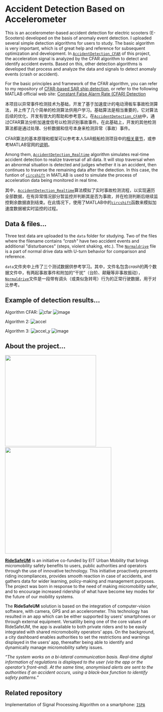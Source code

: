 # Accident Detection Based on Accelerometer

This is an accelerometer-based accident detection for electric scooters (E-Scooters) developed on the basis of anomaly event detection. I uploaded several simple detection algorithms for users to study. The basic algorithm is very important, which is of great help and reference for subsequent optimization and development. In [`AccidentDetection_CFAR`](https://github.com/Rc-W024/AccidDetec-Accel/blob/main/AccidentDetection_CFAR.m) of this project, the acceleration signal is analyzed by the CFAR algorithm to detect and identify accident events. Based on this, other detection algorithms is developed that process and analyze the data and signals to detect anomaly events (crash or accident).

For the basic principles and framework of the CFAR algorithm, you can refer to my repository of [CFAR-based SAR ship detection](https://github.com/Rc-W024/SAR_Ship_detection_CFAR#constant-false-alarm-rate-cfar), or refer to the following MATLAB official web site: [Constant False Alarm Rate (CFAR) Detection](https://www.mathworks.com/help/phased/ug/constant-false-alarm-rate-cfar-detection.html)

本项目以异常事件检测技术为基础，开发了基于加速度计的电动滑板车事故检测算法，并上传了几个简单的检测算法供用户学习。基础算法是相当重要的，它对算法后续的优化、开发有很大的帮助和参考意义。在[`AccidentDetection_CFAR`](https://github.com/Rc-W024/AccidDetec-Accel/blob/main/AccidentDetection_CFAR.m)中，通过CFAR算法分析加速度信号以检测识别事故事件。在此基础上，开发的其他检测算法都是通过处理、分析数据和信号本身来检测异常（事故）事件。

CFAR算法的基本原理和框架可以参考本人SAR舰船检测项目中的[相关章节](https://github.com/Rc-W024/SAR_Ship_detection_CFAR#constant-false-alarm-rate-cfar)，或参考MATLAB官网的[说明](https://ww2.mathworks.cn/help/phased/ug/constant-false-alarm-rate-cfar-detection.html)。

Among them, [`AccidentDetection_Realtime`](https://github.com/Rc-W024/AccidDetec-Accel/blob/main/AccidentDetection_Realtime.m) algorithm simulates real-time accident detection to realize traversal of all data. It will stop traversal when an abnormal situation is detected and judges whether it is an accident, then continues to traverse the remaining data after the detection. In this case, the funtion of [`circshift`](https://www.mathworks.com/help/matlab/ref/circshift.html) in MATLAB is used to simulate the process of acceleration data being monitored in real time.

其中，[`AccidentDetection_Realtime`](https://github.com/Rc-W024/AccidDetec-Accel/blob/main/AccidentDetection_Realtime.m)算法模拟了实时事故检测流程，以实现遍历全部数据，在有异常情况部分暂监控并判断其是否为事故，并在检测判断后继续监控剩余数据直到结束。在此情况下，使用了MATLAB中的[`circshift`](https://www.mathworks.com/help/matlab/ref/circshift.html)函数来模拟加速度数据被实时监控的过程。

## Data & files...
Three test data are uploaded to the `data` folder for studying. Two of the files where the filename contains *"crash"* have two accident events and additional "disturbances" (steps, violent shaking, etc.). The [`Normaldrive`](https://github.com/Rc-W024/AccidDetec-Accel/blob/main/data/Normaldrive.tsv) file is a part of normal drive data with U-turn behavior for comparison and reference.

`data`文件夹中上传了三个测试数据供参考学习。其中，文件名包含*crash*的两个数据文件中，有两起事故事件和附加的“干扰”（台阶、颠簸等非事故振动），[`Normaldrive`](https://github.com/Rc-W024/AccidDetec-Accel/blob/main/data/Normaldrive.tsv)文件是一段带有调头（或类似急转弯）行为的正常行驶数据，用于对比参考。

## Example of detection results...
Algorithm CFAR:
![cfar](https://user-images.githubusercontent.com/97808991/156751830-3220bc8e-1b9a-4ff6-827d-5d37ef054066.png)
![image](https://user-images.githubusercontent.com/97808991/156751927-ad3edd30-d26f-488a-b9f3-4e686257a73a.png)

Algorithm 2:
![accel](https://user-images.githubusercontent.com/97808991/156752181-45d5baad-4693-466f-98d5-f53a67d7868e.png)

Algorithm 3:
![accel_y](https://user-images.githubusercontent.com/97808991/156752351-1a3d5a43-6434-44f1-8716-4dc73af61fef.png)
![image](https://user-images.githubusercontent.com/97808991/156752457-5e4fa8ad-3277-4085-9f0e-66f7a8655270.png)

## About the project...
<p>
<img src="https://github.com/Rc-W024/AccidDetec-Accel/assets/97808991/59074c57-fe89-40be-97c9-9da5ae591cff" width=300px /> &nbsp;&nbsp;&nbsp;&nbsp;&nbsp;
<img src="https://github.com/Rc-W024/AccidDetec-Accel/assets/97808991/ad5521de-d3b7-49e6-b90d-38da43525c99" width=350px />
</p>

[**RideSafeUM**](https://ridesafeum.com/) is an initiative co-funded by EIT Urban Mobility that brings micromobility safety benefits to users, public authorities and operators through the use of innovative technology. This initiative proactively prevents riding incompliances, provides smooth reaction in case of accidents, and gathers data for wider learning, policy-making and management purposes. The project was born in response to the need of making micromobility safer, and to encourage increased ridership of what have become key modes for the future of our mobility systems.

The **RideSafeUM** solution is based on the integration of computer-vision software, with camera, GPS and an accelerometer. This technology has resulted in an app which can be either supported by users’ smartphones or through external equipment. Versatility being one of the core values of RideSafeUM, the app is available to both private riders and to be easily integrated with shared micromobolity operators’ apps. On the background, a city dashboard enables authorities to set the restrictions and warnings displayed in the users’ app, thereafter being able to identify and dynamically manage micromobility safety issues.

*“The system works on a bi-lateral communication basis. Real-time digital information of regulations is displayed to the user (via the app or the operator’s front-end). At the same time, anonymised alerts are sent to the authorities if an accident occurs, using a black-box function to identify safety patterns.”*

## Related repository
Implementation of Signal Processing Algorithm on a smartphone: [`ISPA`](https://github.com/Rc-W024/Implementation-of-Signal-Processing-Algorithm-on-a-smartphone)
